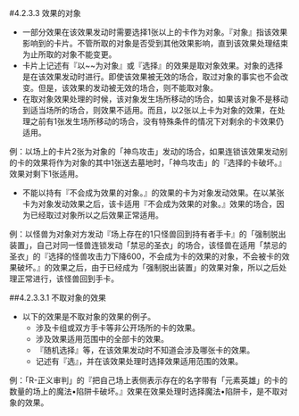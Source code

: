 #4.2.3.3        效果的对象
* 一部分效果在该效果发动时需要选择1张以上的卡作为对象。『对象』指该效果影响到的卡片。不管所取的对象是否受到其他效果影响，直到该效果处理结束为止所取的对象不能变更。
* 卡片上记述有『以~~为对象』或『选择』的效果是取对象效果。对象的选择是在该效果发动时进行。即使该效果被无效的场合，取过对象的事实也不会改变。但是，该效果的发动被无效的场合，则不能取对象。
* 在取对象效果处理的时候，该对象发生场所移动的场合，如果该对象不是移动到适当场所的场合，则效果不适用。而且，以2张以上卡为对象的效果，在处理之前有1张发生场所移动的场合，没有特殊条件的情况下对剩余的卡效果仍适用。

例：以场上的卡片2张为对象的「神鸟攻击」发动的场合，如果连锁该效果发动别的卡的效果将作为对象的其中1张送去墓地时，「神鸟攻击」的『选择的卡破坏。』效果对剩下1张适用。
* 不能以持有『不会成为效果的对象。』的效果的卡为对象发动效果。在以某张卡为对象发动效果之后，该卡适用『不会成为效果的对象。』效果的场合，因为已经取过对象所以之后效果正常适用。

例：以怪兽为对象对方发动『场上存在的1只怪兽回到持有者手卡』的「强制脱出装置」，自己对同一怪兽连锁发动「禁忌的圣衣」的场合，该怪兽在适用「禁忌的圣衣」的『选择的怪兽攻击力下降600，不会成为卡的效果的对象，不会被卡的效果破坏。』的效果之后，由于已经成为「强制脱出装置」的效果对象，所以之后处理正常进行，该怪兽回到手卡。

##4.2.3.3.1        不取对象的效果
* 以下的效果是不取对象的效果的例子。
    * 涉及卡组或双方手卡等非公开场所的卡的效果。
    * 涉及效果适用范围中的全部卡的效果。
    * 『随机选择』等，在该效果发动时不知道会涉及哪张卡的效果。
    * 记述有『选』，并在该效果处理时选择效果适用范围的效果。

例：「R-正义审判」的『把自己场上表侧表示存在的名字带有「元素英雄」的卡的数量的场上的魔法•陷阱卡破坏。』效果在效果处理时选择魔法•陷阱卡，是不取对象的效果。

